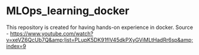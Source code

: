 # MLOps_learning_docker
This repository is created for having hands-on experience in docker. Source - https://www.youtube.com/watch?v=xeVZ6QcUb7Q&amp;list=PLupK5DK91flV45dkPXyGViMLtHadRr6sp&amp;index=9
